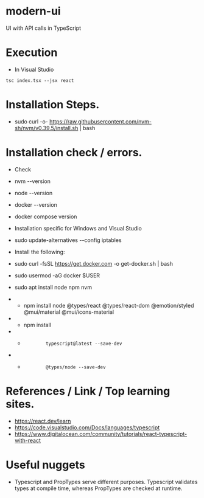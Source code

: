 # modern-ui
UI with API calls in TypeScript


# Execution

 - In Visual Studio

 ```
 tsc index.tsx --jsx react
 ```

# Installation Steps.
 -  sudo curl -o- https://raw.githubusercontent.com/nvm-sh/nvm/v0.39.5/install.sh | bash

# Installation check / errors.
 - Check
  - nvm --version
  - node --version
  - docker --version
  - docker compose version

 - Installation specific for Windows and Visual Studio
  - sudo update-alternatives --config iptables
 
 - Install the following:
  - sudo curl -fsSL https://get.docker.com -o get-docker.sh | bash
   - sudo usermod -aG docker $USER
  - sudo apt install node npm nvm
  - - npm install node @types/react @types/react-dom @emotion/styled @mui/material @mui/icons-material 
  - - npm install 
  - -             typescript@latest --save-dev 
  - -             @types/node --save-dev

# References / Link / Top learning sites.
 - https://react.dev/learn
 - https://code.visualstudio.com/Docs/languages/typescript
 - https://www.digitalocean.com/community/tutorials/react-typescript-with-react

# Useful nuggets
 - Typescript and PropTypes serve different purposes. Typescript validates types at compile time, whereas PropTypes are checked at runtime.